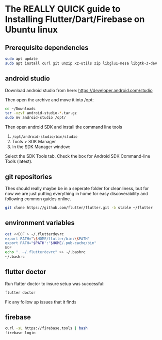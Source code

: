 # The REALLY QUICK guide to Installing Flutter/Dart/Firebase on Ubuntu linux

## Prerequisite dependencies

```bash
sudo apt update
sudo apt install curl git unzip xz-utils zip libglu1-mesa libgtk-3-dev ninja-build
```

## android studio

Download android studio from here:
https://developer.android.com/studio

Then open the archive and move it into /opt:

```bash
cd ~/Downloads
tar -xzvf android-studio-*.tar.gz
sudo mv android-studio /opt/
```
Then open android SDK and install the command line tools
1. `/opt/android-studio/bin/studio`
2. Tools > SDK Manager
3. In the SDK Manager window:

Select the SDK Tools tab.
Check the box for Android SDK Command-line Tools (latest).

## git repositories

Thes should really maybe be in a seperate folder for cleanliness, but for now we are just putting everything in home for easy discoverability and following common guides online.

```bash
git clone https://github.com/flutter/flutter.git -b stable ~/flutter
```

## environment variables
```bash
cat <<EOF > ~/.flutterdevrc
export PATH="\$HOME/flutter/bin:\$PATH"
export PATH="$PATH":"$HOME/.pub-cache/bin"
EOF
echo ". ~/.flutterdevrc" >> ~/.bashrc
~/.bashrc
```

## flutter doctor
Run flutter doctor to insure setup was successful:

```bash
flutter doctor
```

Fix any follow up issues that it finds

## firebase

```bash
curl -sL https://firebase.tools | bash
firebase login
```
